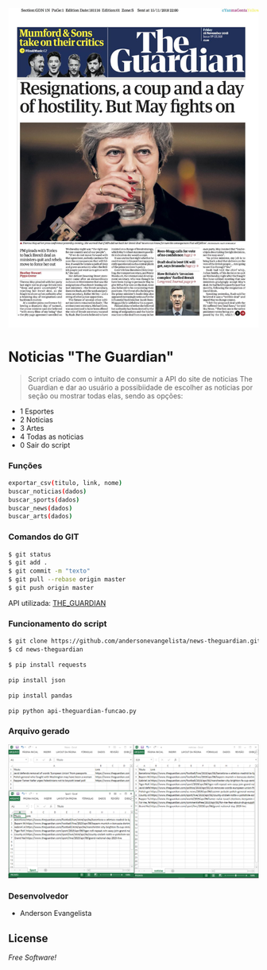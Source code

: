 ![TheGuardian](img_theguardian.jpg)



# Noticias "The Guardian"
>Script criado com o intuito de consumir a API do site de noticias The Guardian e dar ao usuário a possibiidade de escolher as noticias por seção ou mostrar todas elas, sendo as opções:
  - 1 Esportes
  - 2 Noticias
  - 3 Artes
  - 4 Todas as noticias
  - 0 Sair do script

### Funções 

```sh
exportar_csv(titulo, link, nome)
buscar_noticias(dados)
buscar_sports(dados)
buscar_news(dados)
buscar_arts(dados)
```

### Comandos do GIT
```sh
$ git status
$ git add .
$ git commit -m "texto"
$ git pull --rebase origin master
$ git push origin master
```

API utilizada: [THE_GUARDIAN](https://open-platform.theguardian.com/)

### Funcionamento do script
```sh
$ git clone https://github.com/andersonevangelista/news-theguardian.git
$ cd news-theguardian
```
```sh
$ pip install requests
```
```sh
pip install json
```
```sh
pip install pandas
```
```sh
pip python api-theguardian-funcao.py
```
### Arquivo gerado
![Aplicação](arquivos_gerados.png)


### Desenvolvedor

 - Anderson Evangelista 




License
----
*Free Software!*